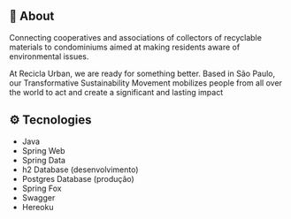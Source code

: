 

## 🔖 About

Connecting cooperatives and associations of collectors of recyclable materials to condominiums aimed at making residents aware of environmental issues.

At Recicla Urban, we are ready for something better. Based in São Paulo, our Transformative Sustainability Movement mobilizes people from all over the world to act and create a significant and lasting impact



## ⚙ Tecnologies

- Java
- Spring Web
- Spring Data
- h2 Database (desenvolvimento)
- Postgres Database (produção)
- Spring Fox
- Swagger 
- Hereoku

